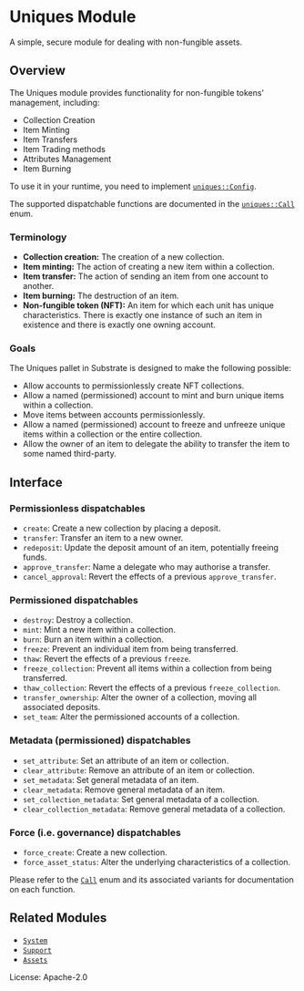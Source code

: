 # Uniques Module

A simple, secure module for dealing with non-fungible assets.

## Overview

The Uniques module provides functionality for non-fungible tokens' management, including:

* Collection Creation
* Item Minting
* Item Transfers
* Item Trading methods
* Attributes Management
* Item Burning

To use it in your runtime, you need to implement
[`uniques::Config`](https://paritytech.github.io/substrate/master/pallet_uniques/pallet/trait.Config.html).

The supported dispatchable functions are documented in the
[`uniques::Call`](https://paritytech.github.io/substrate/master/pallet_uniques/pallet/enum.Call.html) enum.

### Terminology

* **Collection creation:** The creation of a new collection.
* **Item minting:** The action of creating a new item within a collection.
* **Item transfer:** The action of sending an item from one account to another.
* **Item burning:** The destruction of an item.
* **Non-fungible token (NFT):** An item for which each unit has unique characteristics. There is exactly one instance of
  such an item in existence and there is exactly one owning account.

### Goals

The Uniques pallet in Substrate is designed to make the following possible:

* Allow accounts to permissionlessly create NFT collections.
* Allow a named (permissioned) account to mint and burn unique items within a collection.
* Move items between accounts permissionlessly.
* Allow a named (permissioned) account to freeze and unfreeze unique items within a collection or the entire collection.
* Allow the owner of an item to delegate the ability to transfer the item to some named third-party.

## Interface

### Permissionless dispatchables
* `create`: Create a new collection by placing a deposit.
* `transfer`: Transfer an item to a new owner.
* `redeposit`: Update the deposit amount of an item, potentially freeing funds.
* `approve_transfer`: Name a delegate who may authorise a transfer.
* `cancel_approval`: Revert the effects of a previous `approve_transfer`.

### Permissioned dispatchables
* `destroy`: Destroy a collection.
* `mint`: Mint a new item within a collection.
* `burn`: Burn an item within a collection.
* `freeze`: Prevent an individual item from being transferred.
* `thaw`: Revert the effects of a previous `freeze`.
* `freeze_collection`: Prevent all items within a collection from being transferred.
* `thaw_collection`: Revert the effects of a previous `freeze_collection`.
* `transfer_ownership`: Alter the owner of a collection, moving all associated deposits.
* `set_team`: Alter the permissioned accounts of a collection.

### Metadata (permissioned) dispatchables
* `set_attribute`: Set an attribute of an item or collection.
* `clear_attribute`: Remove an attribute of an item or collection.
* `set_metadata`: Set general metadata of an item.
* `clear_metadata`: Remove general metadata of an item.
* `set_collection_metadata`: Set general metadata of a collection.
* `clear_collection_metadata`: Remove general metadata of a collection.

### Force (i.e. governance) dispatchables
* `force_create`: Create a new collection.
* `force_asset_status`: Alter the underlying characteristics of a collection.

Please refer to the [`Call`](https://paritytech.github.io/substrate/master/pallet_uniques/pallet/enum.Call.html) enum
and its associated variants for documentation on each function.

## Related Modules

* [`System`](https://docs.rs/frame-system/latest/frame_system/)
* [`Support`](https://docs.rs/frame-support/latest/frame_support/)
* [`Assets`](https://docs.rs/pallet-assets/latest/pallet_assets/)

License: Apache-2.0



